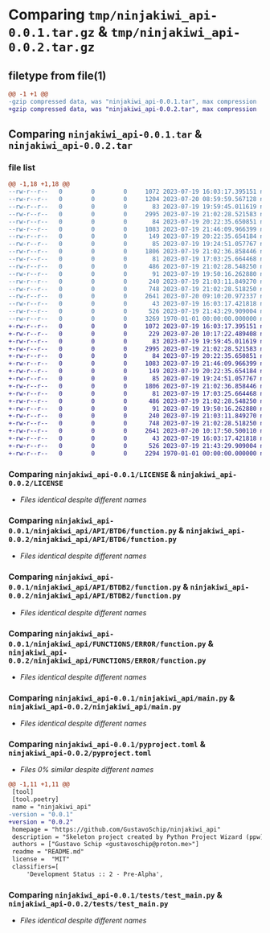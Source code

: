 # Comparing `tmp/ninjakiwi_api-0.0.1.tar.gz` & `tmp/ninjakiwi_api-0.0.2.tar.gz`

## filetype from file(1)

```diff
@@ -1 +1 @@
-gzip compressed data, was "ninjakiwi_api-0.0.1.tar", max compression
+gzip compressed data, was "ninjakiwi_api-0.0.2.tar", max compression
```

## Comparing `ninjakiwi_api-0.0.1.tar` & `ninjakiwi_api-0.0.2.tar`

### file list

```diff
@@ -1,18 +1,18 @@
--rw-r--r--   0        0        0     1072 2023-07-19 16:03:17.395151 ninjakiwi_api-0.0.1/LICENSE
--rw-r--r--   0        0        0     1204 2023-07-20 08:59:59.567128 ninjakiwi_api-0.0.1/README.md
--rw-r--r--   0        0        0       83 2023-07-19 19:59:45.011619 ninjakiwi_api-0.0.1/ninjakiwi_api/API/BTD6/__init__.py
--rw-r--r--   0        0        0     2995 2023-07-19 21:02:28.521583 ninjakiwi_api-0.0.1/ninjakiwi_api/API/BTD6/function.py
--rw-r--r--   0        0        0       84 2023-07-19 20:22:35.650851 ninjakiwi_api-0.0.1/ninjakiwi_api/API/BTDB2/__init__.py
--rw-r--r--   0        0        0     1083 2023-07-19 21:46:09.966399 ninjakiwi_api-0.0.1/ninjakiwi_api/API/BTDB2/function.py
--rw-r--r--   0        0        0      149 2023-07-19 20:22:35.654184 ninjakiwi_api-0.0.1/ninjakiwi_api/API/__init__.py
--rw-r--r--   0        0        0       85 2023-07-19 19:24:51.057767 ninjakiwi_api-0.0.1/ninjakiwi_api/FUNCTIONS/ERROR/__init__.py
--rw-r--r--   0        0        0     1806 2023-07-19 21:02:36.858446 ninjakiwi_api-0.0.1/ninjakiwi_api/FUNCTIONS/ERROR/function.py
--rw-r--r--   0        0        0       81 2023-07-19 17:03:25.664468 ninjakiwi_api-0.0.1/ninjakiwi_api/FUNCTIONS/FETCH/__init__.py
--rw-r--r--   0        0        0      486 2023-07-19 21:02:28.548250 ninjakiwi_api-0.0.1/ninjakiwi_api/FUNCTIONS/FETCH/function.py
--rw-r--r--   0        0        0       91 2023-07-19 19:50:16.262880 ninjakiwi_api-0.0.1/ninjakiwi_api/FUNCTIONS/__init__.py
--rw-r--r--   0        0        0      240 2023-07-19 21:03:11.849270 ninjakiwi_api-0.0.1/ninjakiwi_api/__init__.py
--rw-r--r--   0        0        0      748 2023-07-19 21:02:28.518250 ninjakiwi_api-0.0.1/ninjakiwi_api/main.py
--rw-r--r--   0        0        0     2641 2023-07-20 09:10:20.972337 ninjakiwi_api-0.0.1/pyproject.toml
--rw-r--r--   0        0        0       43 2023-07-19 16:03:17.421818 ninjakiwi_api-0.0.1/tests/__init__.py
--rw-r--r--   0        0        0      526 2023-07-19 21:43:29.909004 ninjakiwi_api-0.0.1/tests/test_main.py
--rw-r--r--   0        0        0     3269 1970-01-01 00:00:00.000000 ninjakiwi_api-0.0.1/PKG-INFO
+-rw-r--r--   0        0        0     1072 2023-07-19 16:03:17.395151 ninjakiwi_api-0.0.2/LICENSE
+-rw-r--r--   0        0        0      229 2023-07-20 10:17:22.489408 ninjakiwi_api-0.0.2/README.md
+-rw-r--r--   0        0        0       83 2023-07-19 19:59:45.011619 ninjakiwi_api-0.0.2/ninjakiwi_api/API/BTD6/__init__.py
+-rw-r--r--   0        0        0     2995 2023-07-19 21:02:28.521583 ninjakiwi_api-0.0.2/ninjakiwi_api/API/BTD6/function.py
+-rw-r--r--   0        0        0       84 2023-07-19 20:22:35.650851 ninjakiwi_api-0.0.2/ninjakiwi_api/API/BTDB2/__init__.py
+-rw-r--r--   0        0        0     1083 2023-07-19 21:46:09.966399 ninjakiwi_api-0.0.2/ninjakiwi_api/API/BTDB2/function.py
+-rw-r--r--   0        0        0      149 2023-07-19 20:22:35.654184 ninjakiwi_api-0.0.2/ninjakiwi_api/API/__init__.py
+-rw-r--r--   0        0        0       85 2023-07-19 19:24:51.057767 ninjakiwi_api-0.0.2/ninjakiwi_api/FUNCTIONS/ERROR/__init__.py
+-rw-r--r--   0        0        0     1806 2023-07-19 21:02:36.858446 ninjakiwi_api-0.0.2/ninjakiwi_api/FUNCTIONS/ERROR/function.py
+-rw-r--r--   0        0        0       81 2023-07-19 17:03:25.664468 ninjakiwi_api-0.0.2/ninjakiwi_api/FUNCTIONS/FETCH/__init__.py
+-rw-r--r--   0        0        0      486 2023-07-19 21:02:28.548250 ninjakiwi_api-0.0.2/ninjakiwi_api/FUNCTIONS/FETCH/function.py
+-rw-r--r--   0        0        0       91 2023-07-19 19:50:16.262880 ninjakiwi_api-0.0.2/ninjakiwi_api/FUNCTIONS/__init__.py
+-rw-r--r--   0        0        0      240 2023-07-19 21:03:11.849270 ninjakiwi_api-0.0.2/ninjakiwi_api/__init__.py
+-rw-r--r--   0        0        0      748 2023-07-19 21:02:28.518250 ninjakiwi_api-0.0.2/ninjakiwi_api/main.py
+-rw-r--r--   0        0        0     2641 2023-07-20 10:17:50.500110 ninjakiwi_api-0.0.2/pyproject.toml
+-rw-r--r--   0        0        0       43 2023-07-19 16:03:17.421818 ninjakiwi_api-0.0.2/tests/__init__.py
+-rw-r--r--   0        0        0      526 2023-07-19 21:43:29.909004 ninjakiwi_api-0.0.2/tests/test_main.py
+-rw-r--r--   0        0        0     2294 1970-01-01 00:00:00.000000 ninjakiwi_api-0.0.2/PKG-INFO
```

### Comparing `ninjakiwi_api-0.0.1/LICENSE` & `ninjakiwi_api-0.0.2/LICENSE`

 * *Files identical despite different names*

### Comparing `ninjakiwi_api-0.0.1/ninjakiwi_api/API/BTD6/function.py` & `ninjakiwi_api-0.0.2/ninjakiwi_api/API/BTD6/function.py`

 * *Files identical despite different names*

### Comparing `ninjakiwi_api-0.0.1/ninjakiwi_api/API/BTDB2/function.py` & `ninjakiwi_api-0.0.2/ninjakiwi_api/API/BTDB2/function.py`

 * *Files identical despite different names*

### Comparing `ninjakiwi_api-0.0.1/ninjakiwi_api/FUNCTIONS/ERROR/function.py` & `ninjakiwi_api-0.0.2/ninjakiwi_api/FUNCTIONS/ERROR/function.py`

 * *Files identical despite different names*

### Comparing `ninjakiwi_api-0.0.1/ninjakiwi_api/main.py` & `ninjakiwi_api-0.0.2/ninjakiwi_api/main.py`

 * *Files identical despite different names*

### Comparing `ninjakiwi_api-0.0.1/pyproject.toml` & `ninjakiwi_api-0.0.2/pyproject.toml`

 * *Files 0% similar despite different names*

```diff
@@ -1,11 +1,11 @@
 [tool]
 [tool.poetry]
 name = "ninjakiwi_api"
-version = "0.0.1"
+version = "0.0.2"
 homepage = "https://github.com/GustavoSchip/ninjakiwi_api"
 description = "Skeleton project created by Python Project Wizard (ppw)."
 authors = ["Gustavo Schip <gustavoschip@proton.me>"]
 readme = "README.md"
 license =  "MIT"
 classifiers=[
     'Development Status :: 2 - Pre-Alpha',
```

### Comparing `ninjakiwi_api-0.0.1/tests/test_main.py` & `ninjakiwi_api-0.0.2/tests/test_main.py`

 * *Files identical despite different names*

